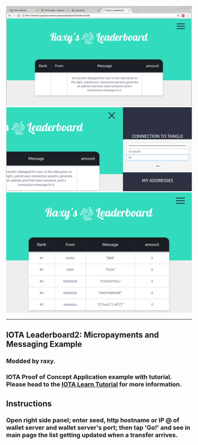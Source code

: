 ![Website](./images/screen01.png)
![Website](./images/screen02.png)
![Website](./images/screen03.png)

---

## IOTA Leaderboard2: Micropayments and Messaging Example
### Modded by raxy.

### IOTA Proof of Concept Application example with tutorial. Please head to the [IOTA Learn Tutorial](https://learn.iota.org/tutorial/payments-and-messaging-leaderboard) for more information.

## Instructions
### Open right side panel; enter seed, http hostname or IP @ of wallet server and wallet server's port; then tap 'Go!' and see in main page the list getting updated when a transfer arrives.

